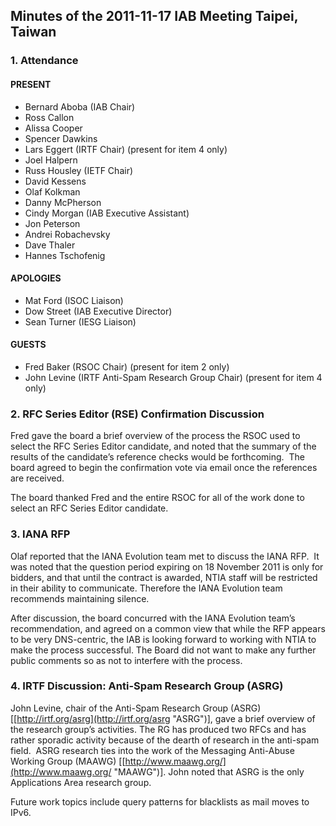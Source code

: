 
Minutes of the 2011-11-17 IAB Meeting 
Taipei, Taiwan
-----------------------------------------------------


### 1. Attendance


#### PRESENT


* Bernard Aboba (IAB Chair)
* Ross Callon
* Alissa Cooper
* Spencer Dawkins
* Lars Eggert (IRTF Chair) (present for item 4 only)
* Joel Halpern
* Russ Housley (IETF Chair)
* David Kessens
* Olaf Kolkman
* Danny McPherson
* Cindy Morgan (IAB Executive Assistant)
* Jon Peterson
* Andrei Robachevsky
* Dave Thaler
* Hannes Tschofenig


#### APOLOGIES


* Mat Ford (ISOC Liaison)
* Dow Street (IAB Executive Director)
* Sean Turner (IESG Liaison)


#### GUESTS


* Fred Baker (RSOC Chair) (present for item 2 only)
* John Levine (IRTF Anti-Spam Research Group Chair) (present for item 4 only)


### 2. RFC Series Editor (RSE) Confirmation Discussion


Fred gave the board a brief overview of the process the RSOC used to select the RFC Series Editor candidate, and noted that the summary of the results of the candidate’s reference checks would be forthcoming.  The board agreed to begin the confirmation vote via email once the references are received.


The board thanked Fred and the entire RSOC for all of the work done to select an RFC Series Editor candidate.


### 3. IANA RFP


Olaf reported that the IANA Evolution team met to discuss the IANA RFP.  It was noted that the question period expiring on 18 November 2011 is only for bidders, and that until the contract is awarded, NTIA staff will be restricted in their ability to communicate. Therefore the IANA Evolution team recommends maintaining silence.


After discussion, the board concurred with the IANA Evolution team’s recommendation, and agreed on a common view that while the RFP appears to be very DNS-centric, the IAB is looking forward to working with NTIA to make the process successful. The Board did not want to make any further public comments so as not to interfere with the process.


### 4. IRTF Discussion: Anti-Spam Research Group (ASRG)


John Levine, chair of the Anti-Spam Research Group (ASRG) [[http://irtf.org/asrg](http://irtf.org/asrg "ASRG")], gave a brief overview of the research group’s activities. The RG has produced two RFCs and has rather sporadic activity because of the dearth of research in the anti-spam field.  ASRG research ties into the work of the Messaging Anti-Abuse Working Group (MAAWG) [[http://www.maawg.org/](http://www.maawg.org/ "MAAWG")]. John noted that ASRG is the only Applications Area research group.


Future work topics include query patterns for blacklists as mail moves to IPv6.


